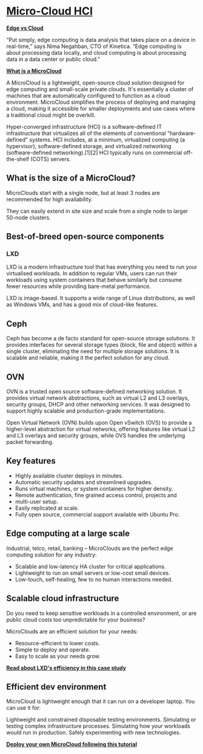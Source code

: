 # **[Micro-Cloud HCI](https://canonical.com/microcloud)**

**[Edge vs Cloud](https://enterprisersproject.com/article/2019/7/edge-computing-explained-plain-english#:~:text=Edge%20computing%20is%20the%20science,%2DCloud%20Portability%20for%20Dummies.%20%5D)**

“Put simply, edge computing is data analysis that takes place on a device in real-time,” says Nima Negahban, CTO of Kinetica. “Edge computing is about processing data locally, and cloud computing is about processing data in a data center or public cloud.”

**[What is a MicroCloud](https://canonical.com/microcloud)**

A MicroCloud is a lightweight, open-source cloud solution designed for edge computing and small-scale private clouds. It's essentially a cluster of machines that are automatically configured to function as a cloud environment. MicroCloud simplifies the process of deploying and managing a cloud, making it accessible for smaller deployments and use cases where a traditional cloud might be overkill.

Hyper-converged infrastructure (HCI) is a software-defined IT infrastructure that virtualizes all of the elements of conventional "hardware-defined" systems. HCI includes, at a minimum, virtualized computing (a hypervisor), software-defined storage, and virtualized networking (software-defined networking).[1][2] HCI typically runs on commercial off-the-shelf (COTS) servers.

## What is the size of a MicroCloud?

MicroClouds start with a single node, but at least 3 nodes are recommended for high availability.

They can easily extend in site size and scale from a single node to larger 50-node clusters.

## Best-of-breed open-source components

### LXD

LXD is a modern infrastructure tool that has everything you need to run your virtualised workloads. In addition to regular VMs, users can run their workloads using system containers that behave similarly but consume fewer resources while providing bare-metal performance.

LXD is image-based. It supports a wide range of Linux distributions, as well as Windows VMs, and has a good mix of cloud-like features.

## Ceph

Ceph has become a de facto standard for open-source storage solutions. It provides interfaces for several storage types (block, file and object) within a single cluster, eliminating the need for multiple storage solutions. It is scalable and reliable, making it the perfect solution for any cloud.

## OVN

OVN is a trusted open source software-defined networking solution. It provides virtual network abstractions, such as virtual L2 and L3 overlays, security groups, DHCP and other networking services. It was designed to support highly scalable and production-grade implementations.

Open Virtual Network (OVN) builds upon Open vSwitch (OVS) to provide a higher-level abstraction for virtual networks, offering features like virtual L2 and L3 overlays and security groups, while OVS handles the underlying packet forwarding.

## Key features

- Highly available cluster deploys in minutes.
- Automatic security updates and streamlined upgrades.
- Runs virtual machines, or system containers for higher density.
- Remote authentication, fine grained access control, projects and
- multi-user setup.
- Easily replicated at scale.
- Fully open source, commercial support available with Ubuntu Pro.

## Edge computing at a large scale

Industrial, telco, retail, banking – MicroClouds are the perfect edge computing solution for any industry:

- Scalable and low-latency HA cluster for critical applications.
- Lightweight to run on small servers or low-cost small devices.
- Low-touch, self-healing, few to no human interactions needed.

## Scalable cloud infrastructure

Do you need to keep sensitive workloads in a controlled environment, or are public cloud costs too unpredictable for your business?

MicroClouds are an efficient solution for your needs:

- Resource-efficient to lower costs.
- Simple to deploy and operate.
- Easy to scale as your needs grow.

**[Read about LXD's efficiency in this case study](https://ubuntu.com/engage/hypervisor-to-lxd-case-study?_gl=1*71vhvt*_gcl_au*MTI1MTU0NjkwNS4xNzQxMDk5MzI4)**

## Efficient dev environment

MicroCloud is lightweight enough that it can run on a developer laptop.
You can use it for:

Lightweight and constrained disposable testing environments.
Simulating or testing complex infrastructure processes.
Simulating how your workloads would run in production.
Safely experimenting with new technologies.

**[Deploy your own MicroCloud following this tutorial](https://canonical-microcloud.readthedocs-hosted.com/en/stable/microcloud/tutorial/get_started/)**
